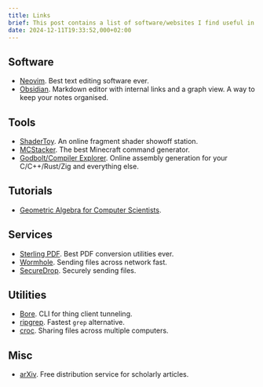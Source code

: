 ```yaml
---
title: Links
brief: This post contains a list of software/websites I find useful in no particular order
date: 2024-12-11T19:33:52,000+02:00
---
```


## Software

* [Neovim](https://neovim.io/). Best text editing software ever.
* [Obsidian](https://obsidian.md/). Markdown editor with internal links and a graph view. A way to keep your notes organised.

## Tools

* [ShaderToy](https://www.shadertoy.com/). An online fragment shader showoff station. 
* [MCStacker](https://mcstacker.net/). The best Minecraft command generator.
* [Godbolt/Compiler Explorer](https://godbolt.org/). Online assembly generation for your C/C++/Rust/Zig and everything else.

## Tutorials

* [Geometric Algebra for Computer Scientists](https://geometricalgebra.org/). 

## Services

* [Sterling PDF](https://www.stirlingpdf.com/). Best PDF conversion utilities ever.
* [Wormhole](https://wormhole.app/). Sending files across network fast.
* [SecureDrop](https://securedrop.org/). Securely sending files.

## Utilities

* [Bore](https://github.com/ekzhang/bore). CLI for thing client tunneling.
* [ripgrep](https://github.com/BurntSushi/ripgrep). Fastest `grep` alternative.
* [croc](https://github.com/schollz/croc). Sharing files across multiple computers.

## Misc

* [arXiv](https://arxiv.org/). Free distribution service for scholarly articles.
